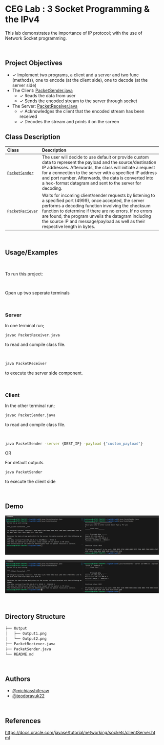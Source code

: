 # CEG Lab : 3 Socket Programming & the IPv4

This lab demonstrates the importance of IP protocol; with the use of Network Socket programming. 

&nbsp;

## Project Objectives

- &check; Implement two programs, a client and a server and two func (methods), one to encode (at the client side), one to decode (at the server side)
- The Client: [PacketSender.java](#class-description)
    - &check; Reads the data from user 
    - &check; Sends the encoded stream to the server through socket 
- The Server: [PacketReceiver.java](#class-description)
    - &check; Acknowledges the client that the encoded stream has been received
    - &check; Decodes the stream and prints it on the screen


## Class Description

| Class     |  Description                |
| :-------- | :------------------------- |
| [`PacketSender`](#client) | The user will decide to use default or provide custom data to represent the payload and the source/destination IP addresses. Afterwards, the class will initiate a request for a connection to the server with a specified IP address and port number. Afterwards, the data is converted into a hex-format datagram and sent to the server for decoding. |
| [`PacketReciever`](#server) | Waits for incoming client/sender requests by listening to a specified port (4999), once accepted, the server performs a decoding function involving the checksum function to determine if there are no errors. If no errors are found, the program unveils the datagram including the source IP and message/payload as well as their respective length in bytes. |


&nbsp;


## Usage/Examples

&nbsp;

To run this project:

&nbsp;

Open up two seperate terminals

&nbsp;

### Server
In one terminal run;

```bash
javac PacketReceiver.java
```
to read and compile class file.

&nbsp;

```bash
java PacketReceiver
```
to execute the server side component.

&nbsp;

### Client
In the other terminal run;
```bash
javac PacketSender.java
```
to read and compile class file.

&nbsp;

```bash
java PacketSender -server {DEST_IP} -payload {"custom_payload"}
```

OR 

For default outputs
```bash
java PacketSender 
```

to execute the client side

&nbsp;

## Demo

![Default Data ](https://github.com/MichiasShiferaw/ceg-3185_lab3/blob/main/Output/LabOutput1.png)

![Custom Data](https://github.com/MichiasShiferaw/ceg-3185_lab3/blob/main/Output/LabOutput2.png)

&nbsp;

## Directory Structure


```bash
├── Output
│   ├── Output1.png 
│   └── Output2.png
├── PacketReciever.java
├── PacketSender.java
└── README.md
```

&nbsp;

## Authors

- [@michiasshiferaw](https://www.github.com/michiasshiferaw)
- [@teodoravuk22](https://github.com/teodoravuk22)

&nbsp;

## References

https://docs.oracle.com/javase/tutorial/networking/sockets/cIientServer.html 